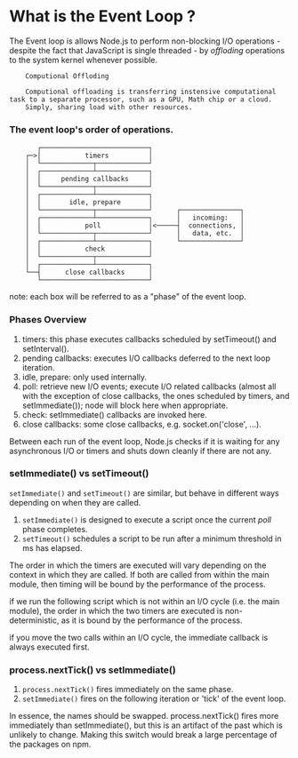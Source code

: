 # What is the Event Loop ?

The Event loop is allows Node.js to perform non-blocking I/O operations - despite the fact that JavaScript is single threaded - by *offloding* operations to the system kernel whenever possible.
```
    Computional Offloding

    Computional offloading is transferring instensive computational task to a separate processor, such as a GPU, Math chip or a cloud.
    Simply, sharing load with other resources.
```

### The event loop's order of operations.
```
       ┌───────────────────────────┐
    ┌─>│           timers          │
    │  └─────────────┬─────────────┘
    │  ┌─────────────┴─────────────┐
    │  │     pending callbacks     │
    │  └─────────────┬─────────────┘
    │  ┌─────────────┴─────────────┐
    │  │       idle, prepare       │
    │  └─────────────┬─────────────┘      ┌───────────────┐
    │  ┌─────────────┴─────────────┐      │   incoming:   │
    │  │           poll            │<─────┤  connections, │
    │  └─────────────┬─────────────┘      │   data, etc.  │
    │  ┌─────────────┴─────────────┐      └───────────────┘
    │  │           check           │
    │  └─────────────┬─────────────┘
    │  ┌─────────────┴─────────────┐
    └──┤      close callbacks      │
       └───────────────────────────┘
```

   
note: each box will be referred to as a "phase" of the event loop.

### Phases Overview

1. timers: this phase executes callbacks scheduled by setTimeout() and setInterval().
2. pending callbacks: executes I/O callbacks deferred to the next loop iteration.
3. idle, prepare: only used internally.
4. poll: retrieve new I/O events; execute I/O related callbacks (almost all with the exception of close callbacks, the ones scheduled by timers, and setImmediate()); node will block here when appropriate.
5. check: setImmediate() callbacks are invoked here.
6. close callbacks: some close callbacks, e.g. socket.on('close', ...).

Between each run of the event loop, Node.js checks if it is waiting for any asynchronous I/O or timers and shuts down cleanly if there are not any.

### setImmediate() vs setTimeout()

`setImmediate()` and `setTimeout()` are similar, but behave in different ways depending on when they are called.

1. `setImmediate()` is designed to execute a script once the current *poll* phase completes.
2. `setTimeout()` schedules a script to be run after a minimum threshold in ms has elapsed.

The order in which the timers are executed will vary depending on the context in which they are called. If both are called from within the main module, then timing will be bound by the performance of the process.

if we run the following script which is not within an I/O cycle (i.e. the main module), the order in which the two timers are executed is non-deterministic, as it is bound by the performance of the process.

if you move the two calls within an I/O cycle, the immediate callback is always executed first.

### process.nextTick() vs setImmediate()

1. `process.nextTick()` fires immediately on the same phase.
2. `setImmediate()` fires on the following iteration or 'tick' of the event loop.

In essence, the names should be swapped. process.nextTick() fires more immediately than setImmediate(), but this is an artifact of the past which is unlikely to change. Making this switch would break a large percentage of the packages on npm.
